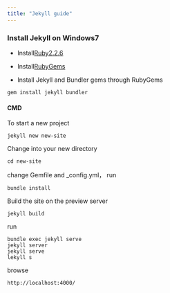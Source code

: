```yaml
---
title: "Jekyll guide"
---
```


### Install Jekyll on Windows7

- Install[Ruby2.2.6](https://rubyinstaller.org/downloads/)

- Install[RubyGems](https://rubygems.org/pages/download/)

- Install Jekyll and Bundler gems through RubyGems

```
gem install jekyll bundler
```  

#### CMD

To start a new project

```
jekyll new new-site
```

Change into your new directory

```
cd new-site
```

change Gemfile and _config.yml，  run

```
bundle install
```

Build the site on the preview server

```
jekyll build
```

run

```
bundle exec jekyll serve
jekyll server
jekyll serve
lekyll s
```

browse

```
http://localhost:4000/
```

